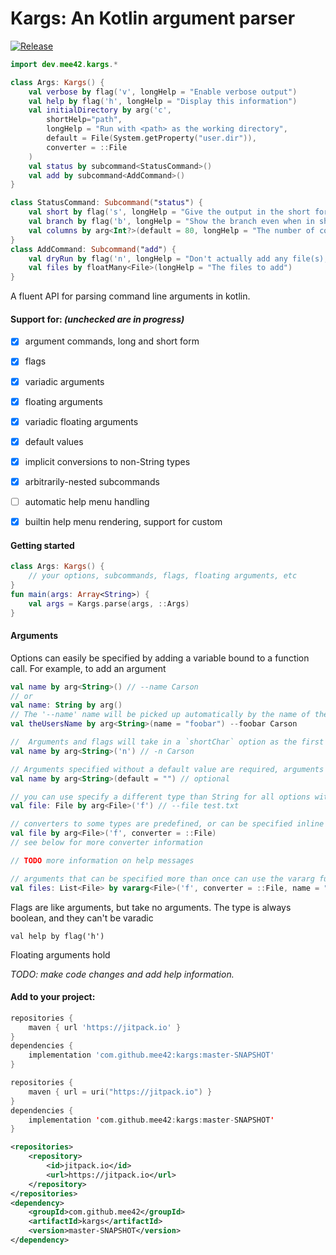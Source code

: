 # Kargs: An Kotlin argument parser

[![Release](https://jitpack.io/v/mee42/kargs.svg)](https://jitpack.io/#mee42/kargs)

```kotlin
import dev.mee42.kargs.*

class Args: Kargs() {
    val verbose by flag('v', longHelp = "Enable verbose output")
    val help by flag('h', longHelp = "Display this information")
    val initialDirectory by arg('c',
        shortHelp="path",
        longHelp = "Run with <path> as the working directory",
        default = File(System.getProperty("user.dir")),
        converter = ::File
    )
    val status by subcommand<StatusCommand>()
    val add by subcommand<AddCommand>()
}

class StatusCommand: Subcommand("status") {
    val short by flag('s', longHelp = "Give the output in the short format")
    val branch by flag('b', longHelp = "Show the branch even when in short format")
    val columns by arg<Int?>(default = 80, longHelp = "The number of columns to constraint output in", shortHelp = "cols")
}
class AddCommand: Subcommand("add") {
    val dryRun by flag('n', longHelp = "Don't actually add any file(s), just show if they exist and/or will be ignored")
    val files by floatMany<File>(longHelp = "The files to add")
}

```
A fluent API for parsing command line arguments in kotlin.


#### Support for: *(unchecked are in progress)*
- [x] argument commands, long and short form
- [x] flags
- [x] variadic arguments
- [x] floating arguments
- [x] variadic floating arguments
- [x] default values
- [x] implicit conversions to non-String types
- [x] arbitrarily-nested subcommands
- [ ] automatic help menu handling
- [x] builtin help menu rendering, support for custom


#### Getting started
```kotlin
class Args: Kargs() {
    // your options, subcommands, flags, floating arguments, etc
}
fun main(args: Array<String>) {
    val args = Kargs.parse(args, ::Args)
}
```
#### Arguments
Options can easily be specified by adding a variable bound to a function call. For example, to add an argument
```kotlin
val name by arg<String>() // --name Carson
// or
val name: String by arg()
// The '--name' name will be picked up automatically by the name of the variable, or you can specify it
val theUsersName by arg<String>(name = "foobar") --foobar Carson

//  Arguments and flags will take in a `shortChar` option as the first parameter:
val name by arg<String>('n') // -n Carson

// Arguments specified without a default value are required, arguments with a default value are optional.
val name by arg<String>(default = "") // optional

// you can use specify a different type than String for all options with values.
val file: File by arg<File>('f') // --file test.txt

// converters to some types are predefined, or can be specified inline
val file by arg<File>('f', converter = ::File)
// see below for more converter information

// TODO more information on help messages

// arguments that can be specified more than once can use the vararg function
val files: List<File> by vararg<File>('f', converter = ::File, name = "file")
```
Flags are like arguments, but take no arguments. The type is always boolean, and they can't be varadic
```
val help by flag('h')
```
Floating arguments hold


*TODO: make code changes and add help information.*


#### Add to your project:
```groovy
repositories {
    maven { url 'https://jitpack.io' }
}
dependencies {
    implementation 'com.github.mee42:kargs:master-SNAPSHOT'
}
```
```kotlin
repositories {
    maven { url = uri("https://jitpack.io") }
}
dependencies {
    implementation 'com.github.mee42:kargs:master-SNAPSHOT'
}
```
```xml
<repositories>
    <repository>
        <id>jitpack.io</id>
        <url>https://jitpack.io</url>
    </repository>
</repositories>
<dependency>
    <groupId>com.github.mee42</groupId>
    <artifactId>kargs</artifactId>
    <version>master-SNAPSHOT</version>
</dependency>
```

